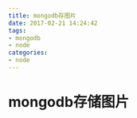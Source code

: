 ```yaml
---
title: mongodb存图片
date: 2017-02-21 14:24:42
tags:
- mongodb
- node
categories:
- node
---
```


# mongodb存储图片

